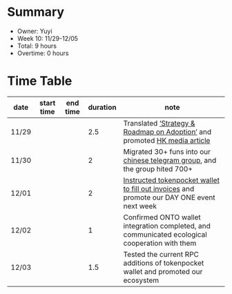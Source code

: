 # Summary
* Owner: Yuyi
* Week 10: 11/29-12/05
* Total: 9 hours
* Overtime: 0 hours

# Time Table
| date  | start time  | end time | duration  |  note |
|---|---|---|---|---|
| 11/29 |  |  | 2.5 | Translated [‘Strategy & Roadmap on Adoption’](https://harmonyone.notion.site/8a1e66b5ad344263a90ae0f190d0f0a9) and promoted [HK media article](https://www.edigest.hk/%e6%8a%95%e8%b3%87/%e4%bb%a5%e5%a4%aa%e5%9d%8a-one-harmony-%e8%99%9b%e5%b9%a3-328467/?utm_campaign=ED_ContentCopy&utm_source=Web-inventory&utm_medium=Content-Copy_ED)  |
| 11/30 |  |  | 2 | Migrated 30+ funs into our [chinese telegram group](https://t.me/harmonycn), and the group hited 700+  |
| 12/01 |  |  | 2 | [Instructed tokenpocket wallet to fill out invoices](https://talk.harmony.one/t/launches-tokenpocket-wallet-integration-of-harmony-into-our-multi-chain-decentralized-wallet/5191) and promote our DAY ONE event next week  |
| 12/02 |  |  | 1 | Confirmed ONTO wallet integration completed, and communicated ecological cooperation with them  |
| 12/03 |  |  | 1.5 | Tested the current RPC additions of tokenpocket wallet and promoted our ecosystem  |
